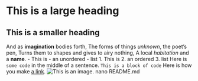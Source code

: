 # This is a large heading
## This is a smaller heading
And as **imagination** bodies forth, The forms of things *unknown*, the poet’s pen, Turns them to shapes and 
gives to airy nothing, A local *habitation* and a **name**. - This is - an unordered - list 1. This is 2. an 
ordered 3. list Here is `some code` in the middle of a sentence. ``` This is a block of code ``` Here is how you 
make [a link](https://www.wikipedia.org/). ![This is an 
image.](https://github.com/yihui/xaringan/releases/download/v0.0.2/karl-moustache.jpg)
nano README.md


